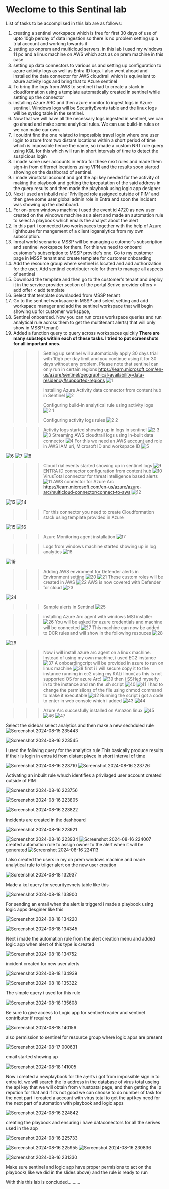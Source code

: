 
# Weclome to this Sentinal lab 
List of tasks to be accomplised in this lab are as follows:
1. creating a sentinel workspace which is free for first 30 days of use of upto 10gb perday of data ingestion so there is no problem setting up a trial account and working towards it
2. setting up onprem and multicloud servers. in this lab i used my windows 11 pc and a linux machine on AWS which acts as on prem machine in this case  
3. setting up data connectors to various os and setting up configuration to azure activity logs as well as Entra ID logs. I also went ahead and installed the data connector for AWS cloudtrail which is equivalent to azure activity logs and bring that to Azure sentinel
4. To bring the logs from AWS to sentinel i had to create a stack in cloudformation using a template automatically created in sentinel while setting up the connector
5. installing Azure ARC and then azure monitor to ingest logs in Azure sentinel. Windows logs will be SecurityEvents table and the linux logs will be syslog table in the sentinel. 
6. Now that we will have all the necessary logs ingested in sentinel, we can go ahead and make some analytical rules. We can use build-in rules or we can make our own.
7. I couldnt find the one related to impossible travel login where one user login to azure from two distant locations within a short period of time which is impossible hence the name, so i made a custom NRT rule query using KQL for this which will run in short intervals of time to detect the suspicious login
8. I made some user accounts in entra for these next rules and made them sign-in from differnet locations using VPN and the results soon started showing on the dashborad of sentinel.
9. i made virustotal account and got the api key needed for the activity of making the playbook and getting the ipreputation of the said address in the query results and then made the playbook using logic app designer
10. Next i used an inbuild rule 'Priviliged role assigned outside of PIM' and then gave some user global admin role in Entra and soon the incident was showing up the dashboard.
11. For on-prem windows machine i used the event id 4720 as new user created on the windows machine as a alert and made an automation rule to select a playbook which emails the analyst about the alert
12. In this part i connected two workspaces together with the help of Azure lighthouse for mangement of a client loganalytics from my own subscription.
13. Inreal world scenario a MSSP will be managing a cutomer's subscription and sentinel workspace for them. For this we need to onboard customer's subscription to MSSP provide's one. Go to my customer page in MSSP tenant and create template for customer onboarding
14. Add the resource group where sentinel is located and add authorization for the user. Add sentinel contributer role for them to manage all aspects of sentinel
15. Download the template and then go to the customer's tenant and deploy it in the service provider section of the portal Serive provider offers < add offer < add template
16. Select that template downlaoded from MSSP tenant
17. Go to the sentinel workspace in MSSP and select setting and add workspace manager and add the sentinel workspace that will begin showing up for customer workspace,
18. Sentinel onboarded. Now you can run cross workspace queries and run analytical rule across them to get the multitenant alerts( that will only show in MSSP tenant)
19. Added a function query to query across workspaces quickly
__There are many substeps within each of these tasks. I tried to put screenshots for all important ones.__



>>>Setting up sentinel will automatically apply 30 days trial with 10gb per day limit and you continue using it for 30 days without any problem. Please note that sentinel can only run in certain regions https://learn.microsoft.com/en-us/azure/sentinel/geographical-availability-data-residency#supported-regions
![1](https://github.com/user-attachments/assets/1fe7d09d-075b-4e86-88dc-51a6060238e9)
>>>
>>>Installing Azure Activity data connector from content hub in Sentinel
![2](https://github.com/user-attachments/assets/2e28dba4-74d7-4788-bd4c-57e9c4d5708d)
>>>
>>>Configuring build-in analytical rule using activity logs
![2 1](https://github.com/user-attachments/assets/dfe0ae19-6b6a-41c5-8592-d9b967113dd0)
>>>
>>>Configuring activity logs rules
![2 2](https://github.com/user-attachments/assets/64c69c9d-10e8-4584-97f9-fe45c808730d)

>>>Activity logs started showing up in logs in sentinel
![2 3](https://github.com/user-attachments/assets/3d2d9ed5-3e36-4b8b-bd3d-1159833ba958)
![3](https://github.com/user-attachments/assets/b93dbbd3-5f15-44dd-96e0-e090830c954b)
>>>Streaming AWS cloudtrail logs using in-built data connector
![4](https://github.com/user-attachments/assets/0659f2a8-3366-4786-bc4b-aa9f71e259e4)
>>>For this we need an AWS account and role in AWS IAM uri, Microsoft ID and workspace ID
![5](https://github.com/user-attachments/assets/8bdae91f-4e03-4178-8c41-da3a6befd21a)
>>>
![6](https://github.com/user-attachments/assets/4c1ff5a3-4b1f-4d34-aba9-77a9b1ff8251)
![7](https://github.com/user-attachments/assets/31186f73-ffcd-4ab3-a672-bda5bd29bf5e)
![8](https://github.com/user-attachments/assets/b6aa33b9-1de2-470e-b211-285065e982bb)
>>>CloudTrial events started showing up in sentinel logs
![9](https://github.com/user-attachments/assets/46727e3d-f75c-4cfe-89f4-a59f971d0a5a)
>>>ENTRA ID connector configuration from content hub
![10](https://github.com/user-attachments/assets/c7f664c2-5222-4db3-a38e-50f58f292585)
>>>VirusTotal connector for threat intelligence based alerts
![11](https://github.com/user-attachments/assets/6f3ff261-904b-4c5f-b42b-f8dca463ab1c)
>>>AWS connector for Azure Arc
>>>https://learn.microsoft.com/en-us/azure/azure-arc/multicloud-connector/connect-to-aws
![12](https://github.com/user-attachments/assets/33965b7e-a50d-4e52-8b8f-8eae729f8c6d)

![13](https://github.com/user-attachments/assets/0932687d-0a3e-495b-b96b-6ad6eb3e3017)
![14](https://github.com/user-attachments/assets/7c43fc43-e449-4da1-86af-307e9907a012)
>>>For this connector you need to create Cloudformation stack using template provided in Azure

![15](https://github.com/user-attachments/assets/9a312bfe-f790-4b78-84af-cfe86090ef12)
![16](https://github.com/user-attachments/assets/cd81df54-0f17-470d-b994-6ad3f3b0a8b8)

>>>Azure Monitoring agent installation
![17](https://github.com/user-attachments/assets/b79ce393-15ee-4f3a-8a00-0bbe72766c2a)

>>>Logs from windows machine started showing up in log analytics
![18](https://github.com/user-attachments/assets/bd769f4b-732a-42b8-a05a-8e02c3cd8a5c)

![19](https://github.com/user-attachments/assets/520b4b14-5327-4ab8-89d2-f45fb8378176)

>>>Adding AWS enviroment for Defender alerts in Environment setting 
![20](https://github.com/user-attachments/assets/ab4d781d-bd64-4c37-8844-d9734e829b1e)
![21](https://github.com/user-attachments/assets/420b75e8-33c1-4628-9b8d-84e5fb72eee9)
>>>These custom roles will be created in AWS
![22](https://github.com/user-attachments/assets/714607cd-3f9b-4727-88a8-8351c0cf2c24)
>>>AWS is now covered with Defender for cloud
![23](https://github.com/user-attachments/assets/a957b8ec-52ab-4b33-b4c6-0fa7835b3a7f)

![24](https://github.com/user-attachments/assets/07f8943b-35f7-4e43-9c09-9833ff0ebaab)

>>>Sample alerts in Sentinel 
![25](https://github.com/user-attachments/assets/5cc70d2c-9849-4473-9e2a-c9e53dede0fa)

>>>installing Azure Arc agent with windows MSI installer
![26](https://github.com/user-attachments/assets/1d7242a7-1d1f-4a78-9bb0-956aa4d3138e)
>>>You will be asked for azure credentials and machine will be connected
![27](https://github.com/user-attachments/assets/9056e765-7885-4a91-a337-6179489d4368)
>>>This machine can now be added to DCR rules and will show in the following resouces
![28](https://github.com/user-attachments/assets/858bac7d-8afb-41aa-8cb5-5fb4964bba6f)

![29](https://github.com/user-attachments/assets/09916999-0c9a-4670-be9f-47c011883c73)

>>>Now i will install azure arc agent on a linux machine. Instead of using my own machine, i used EC2 instance
![37](https://github.com/user-attachments/assets/4e41f38b-bc91-46b0-ae20-3ac7ad15ef06)
>>>A onboardingcript will be provided in azure to run on linux machine 
![38](https://github.com/user-attachments/assets/b419afa6-9a2b-454e-a4ec-b94ea3f735d1)
>>>first i i will secure copy it to the instance running in ec2 using my KALi linux( as this is not supported OS for azure Arc)
![39](https://github.com/user-attachments/assets/d59a1e09-57ed-4634-88b0-66e79d335f46)
>>>then i SSHed myselfy in to the instance and ran the .sh script
![40](https://github.com/user-attachments/assets/34683837-fa41-468b-b851-1a1940b89aa7)
![41](https://github.com/user-attachments/assets/5aee1e3a-f96f-4205-8d40-c5b7294aaacb)
>>>I had to change the permisiions of the file using chmod command to make it executable
![42](https://github.com/user-attachments/assets/5a338952-0c49-4d00-af45-012100f7dd98)
>>>Running the script i got a code to enter in web console which i added
![43](https://github.com/user-attachments/assets/9786dfc8-8dab-41eb-9e2f-5ac78cb9f2f6)
![44](https://github.com/user-attachments/assets/dc8bd5e9-9e44-4503-b8f8-4a1ff2d1a316)

>>>Azure Arc succesfully installed on Amazon linux
![45](https://github.com/user-attachments/assets/ff88fadb-27e2-42a3-a7e8-925d7544645e)
![46](https://github.com/user-attachments/assets/587ec078-bf43-4fd5-87ca-d6445690dee4)
![47](https://github.com/user-attachments/assets/00dc2e4c-e236-45ba-841b-7187945380d0)

Select the sidebar select analytics and then make a new sechduled rule 
![Screenshot 2024-08-15 235443](https://github.com/user-attachments/assets/63d41201-5319-47f0-8e74-41a560dbc434)

![Screenshot 2024-08-16 223545](https://github.com/user-attachments/assets/a9aea133-a3b2-4f91-bc5e-a663b5b765fe)

I used the follwing query for the analytics rule.This basically produce results if their is login in entra id from distant plwce in short interval of time

![Screenshot 2024-08-16 223710](https://github.com/user-attachments/assets/9846407b-b256-45b5-927e-a6b60bf939ca)
![Screenshot 2024-08-16 223726](https://github.com/user-attachments/assets/a4ac93ee-1165-4405-90fe-0bea00147814)

Activating an inbuilt rule whuch identifies a privilaged user account created outside of PIM

![Screenshot 2024-08-16 223756](https://github.com/user-attachments/assets/4d28e625-3539-4b47-ae18-5853db0cce88)

![Screenshot 2024-08-16 223805](https://github.com/user-attachments/assets/23831cd6-48a5-44f8-a8f5-f04c54159d6c)


![Screenshot 2024-08-16 223822](https://github.com/user-attachments/assets/c8e544f8-3f43-4eca-ae52-e438dce79633)

Incidents are created in the dashboard

![Screenshot 2024-08-16 223921](https://github.com/user-attachments/assets/f1b13056-dd95-48a0-b942-8136ddab02bd)




![Screenshot 2024-08-16 223934](https://github.com/user-attachments/assets/bf99cc40-57a8-43cf-be91-2301c0c2c5c3)
![Screenshot 2024-08-16 224007](https://github.com/user-attachments/assets/54544b93-17da-4053-b534-1addc808ea5a)
created automation rule to assign owner to the alert when it will be generated
![Screenshot 2024-08-16 224113](https://github.com/user-attachments/assets/e92edc76-26a5-4dd4-9ed3-cc555b3a160c)

I also created the users in my on prem windows machine and made analytical rule to triiger alert on the new user creation

![Screenshot 2024-08-18 132937](https://github.com/user-attachments/assets/28c3c298-4541-47c9-9115-0d17605cf468)

Made a kql query for securityevnets table like this 

![Screenshot 2024-08-18 133900](https://github.com/user-attachments/assets/e6698493-c4d9-4015-8537-00ad03e69747)

For sending an email when the alert is triggerd i made a playbook using logic apps desginer like this 

![Screenshot 2024-08-18 134220](https://github.com/user-attachments/assets/0c93416c-378c-4578-bdb3-05b3d9bbeaa5)

![Screenshot 2024-08-18 134345](https://github.com/user-attachments/assets/1d0cbe66-c7e6-4576-a795-a411a82233a5)


Next i made the automation rule from the alert creation menu and added logic app when alert of this type is created

![Screenshot 2024-08-18 134752](https://github.com/user-attachments/assets/93e29597-9fa6-4cea-90b6-8d284e60704c)

incident created for new user alerts

![Screenshot 2024-08-18 134939](https://github.com/user-attachments/assets/86664a67-bfc0-4009-b803-f88625d3eb14)

![Screenshot 2024-08-18 135322](https://github.com/user-attachments/assets/8d747290-c22d-4169-bed0-cd7295c97c0c)

The simple query i used for this rule

![Screenshot 2024-08-18 135608](https://github.com/user-attachments/assets/02b62cf8-32c1-4a02-a6de-5965ecb56cb7)

Be sure to give access to Logic app for sentinel reader and sentinel contributor if required

![Screenshot 2024-08-18 140156](https://github.com/user-attachments/assets/2c84774b-9729-423e-9959-2ac0538d024f)

also permission to sentinel for resource group where logic apps are present

![Screenshot 2024-08-17 000631](https://github.com/user-attachments/assets/7c9ff91b-23bc-4da8-b486-66cdda4bdc4e)


email started showing up


![Screenshot 2024-08-18 141005](https://github.com/user-attachments/assets/0d939eab-6b92-4b9d-9aeb-a86da14e3d5d)


Now i created a newplaybook for the a;erts i got from impossible sign in to entra id. we will search the ip address in the database of virus total useing the api key that we will obtain from virustoatal page, and then getting the ip repution for that and if its not good we can choose to do number of task 
for the next part i created a account with virus total to get the api key need for the next part of automation with playbook and logic apps

![Screenshot 2024-08-16 224842](https://github.com/user-attachments/assets/3070a473-8a2b-44d6-b21b-b4adc10f8df1)

creating the playbook and ensuring i have dataconectors for all the serives used in the app

![Screenshot 2024-08-16 225733](https://github.com/user-attachments/assets/63d58d24-dc83-4069-8cd7-e9ddc118f038)


![Screenshot 2024-08-16 225955](https://github.com/user-attachments/assets/dd754637-3d10-4b0e-9bab-639b2ded5cc2)
![Screenshot 2024-08-16 230836](https://github.com/user-attachments/assets/7d03fc81-c8b8-440c-a96d-954ae93c60eb)

![Screenshot 2024-08-16 231330](https://github.com/user-attachments/assets/383733c9-2125-43b1-9965-666d77b68b35)


Make sure sentinel and logic app have proper permisions to act on the playbook( like we did in the slides above) and the rule is ready to run

With this this lab is concluded..........
